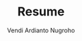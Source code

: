 ---
layout: cv
title: "Resume"
permalink: /cv/
author: "Vendi Ardianto Nugroho"
tagline: "Data & Research Engineer | Bringing Creativity to Research and Development"
email: "vendianugroho[at]gmail[dot]com"
linkedin: "vendianugroho"
github: "ardiantovn"


# Professional Experience
experience:
  - title: "Research Assistant"
    company: "Intelligent Signal Processing Lab, Sejong University"
    date: "Sep 2023 - Present"
    description:
      - "Developing a GPS-based beam prediction and tracking deep learning model
      for UAV mmWave communication"
    skills:
      - "Python"
      - "LaTex"

  - title: "Data Engineer"
    company: "Kompas Gramedia (An Indonesian News Media Company)"
    date: "July 2022 - June 2023"
    description:
      - "Created ETL process using Python, SQL, Apache Airflow, & Bigquery."
      - "Developed an article recommendation model and an article classifier model."
      - "Deployed machine learning models in Kubernetes."
      - "Conducting research on GPT, NER, and topic modelling."      
    skills:
      - "Python"
      - "SQL"
      - "Apache Airflow"
      - "Bigquery"
      - "Kubernetes"
      - "Docker"

  - title: "Data Analyst"
    company: "Big Data Analytics Laboratory, Politics and Government Department, FISIPOL, UGM"
    date: "Feb 2019 - June 2022"
    description:
      - "Conducted twitter & news data analysis with political science researchers."
      - "Storyboarded twitter and news data using of social network analysis, word cloud, and timeline chart using Gephi and Tableau."
      - "Developed twitter and news ETL using Airflow."
      - "Crafted twitter and news dashboard using Apache Superset."      
      - "Developed and delivered a learning material about composing twitter query for political science researchers."
      - "Implemented a gender prediction model based person name."
    skills:
      - "Python"
      - "Apache Airflow"
      - "Apache Superset"
      - "Gephi"
      - "Tableau"
      - "SQL"

  - title: "Student Intern"
    company: "PT. Pagilaran (An Indonesian Tea Company)"
    date: "Dec 2018 - Jan 2019"
    description:
      - "Measured and analyzed 2 main parameter of tea enzymatic oxidation room consisting of room temperature and room humidity."
    skills:
      - "Python"
  
  - title: "Assistant Instructor of Digital System Labwork"
    company: "Department of Nuclear Engineering and Engineering Physics, Universitas Gadjah Mada"
    date: "Sep 2018 - Nov 2018"
    description:
      - "Guided 1 students group each week to complete digital system lab work course during a semester."
    skills:
      - "Arduino"
      - "PSoC Creator IDE"

# Education
education:
  - degree: "Master of Science in Intelligent Mechatronics Engineering"
    institution: "Sejong University"
    date: "Sep 2023 - Present"
    details:
      - "Specialized in Deep Learning for Wireless Communication"

  - degree: "Bachelor of Science in Engineering Physics"
    institution: "Universitas Gadjah Mada"
    date: "Aug 2015 - Aug 2020"
    details:
      - "Specialized in Instumentation Engineering"

# Publications
publications:
  - title: "A Survey of Federated Learning for mmWave Massive MIMO"
    link: "https://ieeexplore.ieee.org/document/10521620"
    organization: "IEEE Internet of Things Journal"
    date: "May 2024"
  - title: "Analysis of Battery Management Algorithms on DC Microgrids"
    link: "https://jurnal.untan.ac.id/index.php/Elkha/article/view/42728"
    organization: "ELKHA"
    date: "April 2021"
---